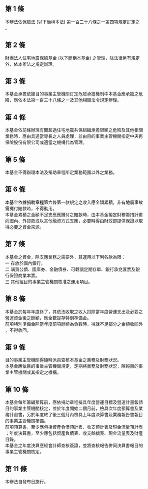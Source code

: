 第 1 條
-------
本辦法依保險法 (以下簡稱本法) 第一百三十八條之一第四項規定訂定之  
。

第 2 條
-------
財團法人住宅地震保險基金 (以下簡稱本基金) 之管理，除法律另有規定  
外，依本辦法之規定辦理。

第 3 條
-------
本基金承擔依據目的事業主管機關訂定危險承擔機制中本基金應承擔之危  
險，應依本法第一百三十八條之一及其他相關法令規定辦理。

第 4 條
-------
本基金依前條辦理有關超過住宅地震共保組織承擔限額之危險及其他相關  
業務時，應由具適當專長之人員處理，並由目的事業主管機關指定中央再  
保險股份有限公司或適當之機構代為管理。

第 5 條
-------
本基金不得辦理本法及捐助章程所定業務範圍以外之業務。

第 6 條
-------
本基金依據捐助章程第六條第一款規定之收入應全額累積，非有地震事故  
需攤付賠款時，不得動用。  
本基金累積之金額不足支應應攤付之賠款時，由本基金擬定財務籌措計畫  
向國內、外貸款或以其他融資方式支應，必要時得由財政部提供保證以取  
得必要之資金來源。

第 7 條
-------
本基金之資金，除支應業務之需要外，其運用以下列各款為限：  
一  存放於國內銀行。  
二  購買公債、國庫券、金融債券、可轉讓定期存單、銀行承兌匯票及銀  
    行保證商業本票。  
三  其他經目的事業主管機關核准之運用項目。

第 8 條
-------
本基金於每年年度終了，其依法收取之收入扣除當年度營運支出及必要之  
營運資金後之餘額，應全數提存特別準備金。  
前項特別準備金除當年度前項餘額為負數時，得就不足部分之金額收回外  
，不得收回。

第 9 條
-------
目的事業主管機關得隨時派員查核本基金之業務及財務狀況。  
本基金應依目的事業主管機關規定，定期將業務及財務狀況，陳報目的事  
業主管機關或其指定之機構。

第 10 條
--------
本基金每年籌編預算前，應依捐助章程擬具年度營運目標及營運計畫報請  
目的事業主管機關核定，並於年度開始二個月前，檢具次年度預算書及業  
務計畫書，另於年度終了後三個月內檢具上年度決算書及業務報告書報目  
的事業主管機關核備。  
前項預算書，至少應包括資產負債預計表、收支預計表及現金流量預計表  
；年度決算書，至少應包括資產負債表、收支餘絀表、現金流量表及財產  
目錄。  
本基金之年度決算應經會計師查核簽證，並將查核報告併同決算書報目的  
事業主管機關核定。

第 11 條
--------
本辦法自發布日施行。

